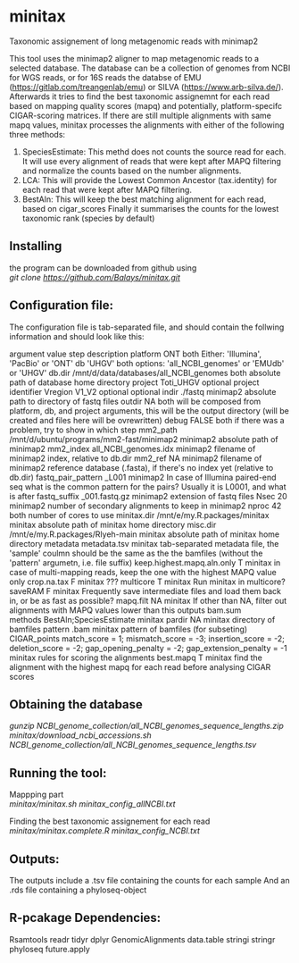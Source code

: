 # minitax
Taxonomic assignement of long metagenomic reads with minimap2

This tool uses the minimap2 aligner to map metagenomic reads to a selected database. 
The database can be a collection of genomes from NCBI for WGS reads, or for 16S reads the databse of EMU (https://gitlab.com/treangenlab/emu) or SILVA (https://www.arb-silva.de/).
Afterwards it tries to find the best taxonomic assignemnt for each read based on mapping quality scores (mapq) and potentially, platform-specifc CIGAR-scoring matrices. 
If there are still multiple alignments with same mapq values, minitax processes the alignments with either of the following three methods:
1. SpeciesEstimate: This methd does not counts the source read for each. It will use every alignment of reads that were kept after MAPQ filtering and normalize the counts based on the number alignments.
3. LCA: This will provide the Lowest Common Ancestor (tax.identity) for each read that were kept after MAPQ filtering.
4. BestAln: This will keep the best matching alignment for each read, based on cigar_scores
Finally it summarises the counts for the lowest taxonomic rank (species by default)

## Installing
the program can be downloaded from github using  
*git clone https://github.com/Balays/minitax.git*


## Configuration file:
The configuration file is tab-separated file, and should contain the follwing information and should look like this:

argument	value	step	description
platform	ONT	both	Either: 'Illumina', 'PacBio' or 'ONT'
db	'UHGV'	both	options: 'all_NCBI_genomes' or 'EMUdb' or 'UHGV'
db.dir	/mnt/d/data/databases/all_NCBI_genomes	both	absolute path of database home directory
project	Toti_UHGV	optional	project identifier
Vregion	V1_V2	optional	optional
indir	./fastq	minimap2	absolute path to directory of fastq files
outdir	NA	both	will be composed from platform, db, and project arguments, this will be the output directory (will be created and files here will be ovrewritten)
debug	FALSE	both	if there was a problem, try to show in which step
mm2_path	/mnt/d/ubuntu/programs/mm2-fast/minimap2	minimap2	absolute path of minimap2
mm2_index	all_NCBI_genomes.idx	minimap2	filename of minimap2 index, relative to db.dir
mm2_ref	NA	minimap2	filename of minimap2 reference database (.fasta), if there's no index yet (relative to db.dir)
fastq_pair_pattern	_L001	minimap2	In case of Illumina paired-end seq what is the common pattern for the pairs? Usually it is L0001, and what is after 
fastq_suffix	_001.fastq.gz	minimap2	extension of fastq files
Nsec	20	minimap2	number of secondary alignments to keep in minimap2
nproc	42	both	number of cores to use
minitax.dir	/mnt/e/my.R.packages/minitax	minitax	absolute path of minitax home directory
misc.dir	/mnt/e/my.R.packages/Rlyeh-main	minitax	absolute path of minitax home directory
metadata	metadata.tsv	minitax	tab-separated metadata file, the 'sample' coulmn should be the same as the the bamfiles (without the 'pattern' argumetn, i.e. file suffix)
keep.highest.mapq.aln.only	T	minitax	in case of multi-mapping reads, keep the one with the highest MAPQ value only
crop.na.tax	F	minitax	???
multicore	T	minitax	Run minitax in multicore?
saveRAM	F	minitax	Frequently save intermediate files and load them back in, or be as fast as possible?
mapq.filt	NA	minitax	If other than NA, filter out alignments with MAPQ values lower than this
outputs	bam.sum		
methods	BestAln;SpeciesEstimate	minitax	
pardir	NA	minitax	directory of bamfiles
pattern	.bam	minitax	pattern of bamfiles (for subseting)
CIGAR_points	match_score = 1; mismatch_score = -3; insertion_score = -2; deletion_score = -2; gap_opening_penalty = -2; gap_extension_penalty = -1	minitax	rules for scoring the alignments
best.mapq	T	minitax find the alignment with the highest mapq for each read before analysing CIGAR scores

## Obtaining the database
*gunzip NCBI_genome_collection/all_NCBI_genomes_sequence_lengths.zip*
*minitax/download_ncbi_accessions.sh NCBI_genome_collection/all_NCBI_genomes_sequence_lengths.tsv*

## Running the tool:
Mappping part  
*minitax/minitax.sh minitax_config_allNCBI.txt*

Finding the best taxonomic assignement for each read  
*minitax/minitax.complete.R minitax_config_NCBI.txt*

## Outputs:
The outputs include a .tsv file containing the counts for each sample
And an .rds file containing a phyloseq-object

## R-pcakage Dependencies:
Rsamtools
readr
tidyr
dplyr
GenomicAlignments
data.table
stringi
stringr
phyloseq
future.apply



